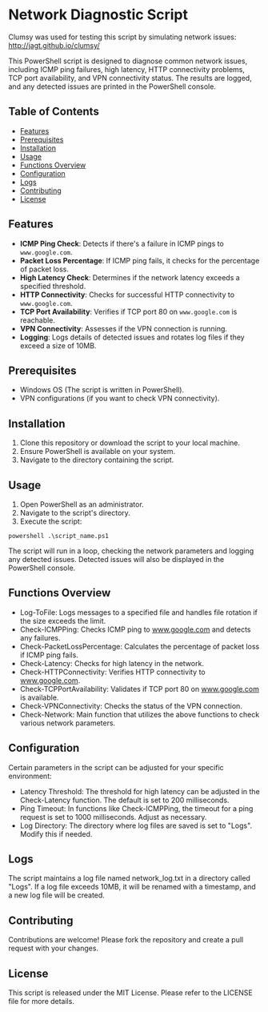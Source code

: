 # Network Diagnostic Script

Clumsy was used for testing this script by simulating network issues:
http://jagt.github.io/clumsy/

This PowerShell script is designed to diagnose common network issues, including ICMP ping failures, high latency, HTTP connectivity problems, TCP port availability, and VPN connectivity status. The results are logged, and any detected issues are printed in the PowerShell console.

## Table of Contents

- [Features](#features)
- [Prerequisites](#prerequisites)
- [Installation](#installation)
- [Usage](#usage)
- [Functions Overview](#functions-overview)
- [Configuration](#configuration)
- [Logs](#logs)
- [Contributing](#contributing)
- [License](#license)

## Features

- **ICMP Ping Check**: Detects if there's a failure in ICMP pings to `www.google.com`.
- **Packet Loss Percentage**: If ICMP ping fails, it checks for the percentage of packet loss.
- **High Latency Check**: Determines if the network latency exceeds a specified threshold.
- **HTTP Connectivity**: Checks for successful HTTP connectivity to `www.google.com`.
- **TCP Port Availability**: Verifies if TCP port 80 on `www.google.com` is reachable.
- **VPN Connectivity**: Assesses if the VPN connection is running.
- **Logging**: Logs details of detected issues and rotates log files if they exceed a size of 10MB.

## Prerequisites

- Windows OS (The script is written in PowerShell).
- VPN configurations (if you want to check VPN connectivity).

## Installation

1. Clone this repository or download the script to your local machine.
2. Ensure PowerShell is available on your system.
3. Navigate to the directory containing the script.

## Usage

1. Open PowerShell as an administrator.
2. Navigate to the script's directory.
3. Execute the script:

```powershell .\script_name.ps1```


The script will run in a loop, checking the network parameters and logging any detected issues. Detected issues will also be displayed in the PowerShell console.

## Functions Overview
- Log-ToFile: Logs messages to a specified file and handles file rotation if the size exceeds the limit.
- Check-ICMPPing: Checks ICMP ping to www.google.com and detects any failures.
- Check-PacketLossPercentage: Calculates the percentage of packet loss if ICMP ping fails.
- Check-Latency: Checks for high latency in the network.
- Check-HTTPConnectivity: Verifies HTTP connectivity to www.google.com.
- Check-TCPPortAvailability: Validates if TCP port 80 on www.google.com is available.
- Check-VPNConnectivity: Checks the status of the VPN connection.
- Check-Network: Main function that utilizes the above functions to check various network parameters.
  
## Configuration
Certain parameters in the script can be adjusted for your specific environment:

- Latency Threshold: The threshold for high latency can be adjusted in the Check-Latency function. The default is set to 200 milliseconds.
- Ping Timeout: In functions like Check-ICMPPing, the timeout for a ping request is set to 1000 milliseconds. Adjust as necessary.
- Log Directory: The directory where log files are saved is set to "Logs". Modify this if needed.

## Logs
The script maintains a log file named network_log.txt in a directory called "Logs". If a log file exceeds 10MB, it will be renamed with a timestamp, and a new log file will be created.

## Contributing
Contributions are welcome! Please fork the repository and create a pull request with your changes.

## License
This script is released under the MIT License. Please refer to the LICENSE file for more details.
